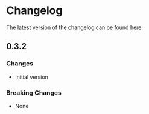 # Changelog

The latest version of the changelog can be found [here](https://github.com/Azure/bicep-registry-modules/blob/main/avm/res/network/front-door-web-application-firewall-policy/CHANGELOG.md).

## 0.3.2

### Changes

- Initial version

### Breaking Changes

- None
